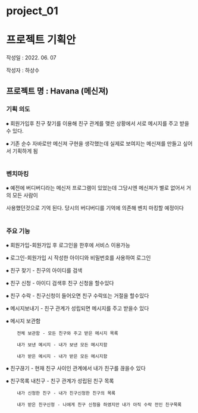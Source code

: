 # project_01

# 프로젝트 기획안

작성일 : 2022. 06. 07

작성자 : 하상수

## 	프로젝트 명 : Havana (메신져)

### 	기획 의도 

⦁	회원가입후 친구 찾기를 이용해 친구 관계를 맺은 상황에서 서로 메시지를 주고 받을수 있다.

⦁	기존 순수 자바로만 메신져 구현을 생각했는데 실제로 보여지는 메신져를 만들고 싶어서 기획하게 됨
#
### 	벤치마킹 

⦁	예전에 버디버디라는 메신저 프로그램이 있었는데 그당시엔 메신져가 별로 없어서 거의 모든 사람이

  사용했던것으로 기억 된다. 당시의 버디버디를 기억에 의존해 벤치 마킹할 예정이다
  # 

### 주요 기능 

⦁	회원가입-회원가입 후 로그인을 한후에 서비스 이용가능


⦁	로그인-회원가입 시 작성한 아이디와 비밀번호를 사용하여 로그인


⦁	친구 찾기 - 친구의 아이디를 검색


⦁	친구 신청 - 아이디 검색후 친구 신청을 할수있다


⦁	친구 수락 - 친구신청이 들어오면 친구 수락또는 거절을 할수있다


⦁	메시지보내기 - 친구 관계가 성립되면 메시지를 주고 받을수 있다


⦁	메시지 보관함

		전체 보관함 - 모든 친구와 주고 받은 메시지 목록
    
		내가 보낸 메시지 - 내가 보낸 모든 메시지함
    
		내가 받은 메시지 - 내가 받은 모든 메시지함 
    
    
⦁	친구끊기 - 현재 친구 사이인 관계에서 내가 친구를 끊을수 있다


⦁	친구목록
		내친구 - 친구 관계가 성립된 친구 목록
    
		내가 신청한 친구 - 내가 친구신청한 친구의 목록
    
		내가 받은 친구신청 - 나에게 친구 신청을 하였지만 내가 아직 수락 전인 친구목록
